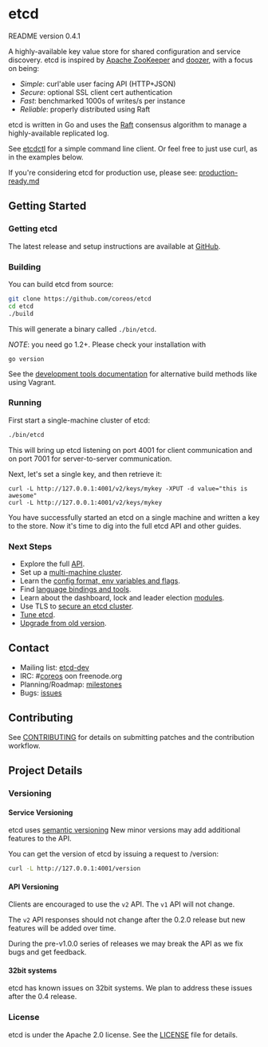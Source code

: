 # etcd

README version 0.4.1

A highly-available key value store for shared configuration and service discovery.
etcd is inspired by [Apache ZooKeeper][zookeeper] and [doozer][doozer], with a focus on being:

* *Simple*: curl'able user facing API (HTTP+JSON)
* *Secure*: optional SSL client cert authentication
* *Fast*: benchmarked 1000s of writes/s per instance
* *Reliable*: properly distributed using Raft

etcd is written in Go and uses the [Raft][raft] consensus algorithm to manage a highly-available replicated log.

See [etcdctl][etcdctl] for a simple command line client.
Or feel free to just use curl, as in the examples below.

[zookeeper]: http://zookeeper.apache.org/
[doozer]: https://github.com/ha/doozerd
[raft]: http://raftconsensus.github.io/
[etcdctl]: http://github.com/coreos/etcdctl/

If you're considering etcd for production use, please see: [production-ready.md](./Documentation/production-ready.md)

## Getting Started

### Getting etcd

The latest release and setup instructions are available at [GitHub][github-release].

[github-release]: https://github.com/coreos/etcd/releases/


### Building

You can build etcd from source:

```sh
git clone https://github.com/coreos/etcd
cd etcd
./build
```

This will generate a binary called `./bin/etcd`.

_NOTE_: you need go 1.2+. Please check your installation with

```
go version
```

See the [development tools documentation][development-tools] for alternative build methods like using Vagrant.

[development-tools]: https://github.com/coreos/etcd/blob/master/Documentation/development-tools.md

### Running

First start a single-machine cluster of etcd:

```sh
./bin/etcd
```

This will bring up etcd listening on port 4001 for client communication and on port 7001 for server-to-server communication.

Next, let's set a single key, and then retrieve it:

```
curl -L http://127.0.0.1:4001/v2/keys/mykey -XPUT -d value="this is awesome"
curl -L http://127.0.0.1:4001/v2/keys/mykey
```

You have successfully started an etcd on a single machine and written a key to the store. Now it's time to dig into the full etcd API and other guides.

### Next Steps

- Explore the full [API][api].
- Set up a [multi-machine cluster][clustering].
- Learn the [config format, env variables and flags][configuration].
- Find [language bindings and tools][libraries-and-tools].
- Learn about the dashboard, lock and leader election [modules][modules].
- Use TLS to [secure an etcd cluster][security].
- [Tune etcd][tuning].
- [Upgrade from old version][upgrade].

[api]: https://github.com/coreos/etcd/blob/master/Documentation/api.md
[clustering]: https://github.com/coreos/etcd/blob/master/Documentation/clustering.md
[configuration]: https://github.com/coreos/etcd/blob/master/Documentation/configuration.md
[libraries-and-tools]: https://github.com/coreos/etcd/blob/master/Documentation/libraries-and-tools.md
[modules]: https://github.com/coreos/etcd/blob/master/Documentation/modules.md
[security]: https://github.com/coreos/etcd/blob/master/Documentation/security.md
[tuning]: https://github.com/coreos/etcd/blob/master/Documentation/tuning.md
[upgrade]: https://github.com/coreos/etcd/blob/master/Documentation/upgrade.md

## Contact

- Mailing list: [etcd-dev](https://groups.google.com/forum/?hl=en#!forum/etcd-dev)
- IRC: #[coreos](irc://irc.freenode.org:6667/#coreos) oon freenode.org
- Planning/Roadmap: [milestones](https://github.com/coreos/etcd/issues/milestones)
- Bugs: [issues](https://github.com/coreos/etcd/issues)

## Contributing

See [CONTRIBUTING](CONTRIBUTING.md) for details on submitting patches and the contribution workflow.

## Project Details

### Versioning

#### Service Versioning

etcd uses [semantic versioning](http://semver.org)
New minor versions may add additional features to the API.

You can get the version of etcd by issuing a request to /version:

```sh
curl -L http://127.0.0.1:4001/version
```

#### API Versioning

Clients are encouraged to use the `v2` API. The `v1` API will not change.

The `v2` API responses should not change after the 0.2.0 release but new features will be added over time.

During the pre-v1.0.0 series of releases we may break the API as we fix bugs and get feedback.

#### 32bit systems

etcd has known issues on 32bit systems. We plan to address these issues after the 0.4 release.

### License

etcd is under the Apache 2.0 license. See the [LICENSE](LICENSE) file for details.
